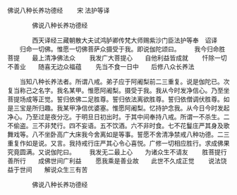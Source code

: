   佛说八种长养功德经
　　宋 法护等译




　　　　佛说八种长养功德经

　　　　西天译经三藏朝散大夫试鸿胪卿传梵大师赐紫沙门臣法护等奉　诏译
　　归命一切佛。惟愿一切佛菩萨众摄受于我。即说伽陀颂曰。
　　我今归命胜菩提　　最上清净佛法众
　　我发广大菩提心　　自他利益皆成就
　　忏除一切不善业　　随喜无边众福蕴
　　先当不食一日中　　后修八众长养法

　　当知八种长养法者。所谓八戒。弟子应于阿阇梨前二三重复。说是伽陀已。次复当称己之名字。我名某甲。惟愿阿阇梨。摄受于我。我从今时发净信心。乃至坐菩提场成等正觉。誓归依佛二足胜尊。誓归依法离欲胜尊。誓归依僧调伏胜尊。如是三宝是所归趣。我某甲净信优婆塞。惟愿阿阇梨。忆持护念我。从今日今时发起净心。乃至过是夜分汔。于明旦日初出时。于其中间奉持八戒。所谓一不杀生。二不偷盗。三不非梵行。四不妄语。五不饮酒。六不非时食。七不花鬘庄严其身及歌舞戏等。八不坐卧高广大床我今舍离如是等事。誓愿不舍清净禁戒八种功德。二三重复作如是说。又言。我持戒行庄严其心令心喜悦。广修一切相应胜行。求成佛果究竟圆满。又说伽陀曰。
　　我发无二最上心　　为诸众生不请友
　　胜菩提行善所行　　成佛世间广利益
　　愿我乘是善业故　　此世不久成正觉
　　说法饶益于世间　　解说众生三有苦

　　　　佛说八种长养功德经


